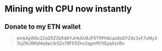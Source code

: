 # Mining with CPU now instantly

## Donate to my ETN wallet

>etnkAjjW9c22oD5Z2bX46YJHkXU8JF5TffPh6caz8sGYZ4c3xF7uMy37cjZNJRKbNq4pc3r5Zs79FE9Zhs2qgmfK1tSyq4zcBo
